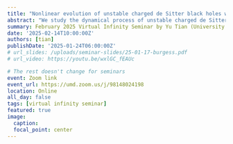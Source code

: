 ```yaml
---
title: "Nonlinear evolution of unstable charged de Sitter black holes with hyperboloidal formalism"
abstract: "We study the dynamical process of unstable charged de Sitter black holes. From the linear perturbation analysis, within certain range of the parameters, a charged scalar field can induce instability of the system. To reveal the real-time dynamics of such an instability, the nonlinear numerical simulation is implemented. The results show that the scalar field grows exponentially in the early stages and drastically extracts the charge from the black hole, analogous to the charged black hole in a closed system. Differently, after saturation, the scalar field can not coexist with the central black hole stably and dissipates beyond the cosmological horizon slowly, leaving behind a bald black hole. The static solutions, linear perturbations and dynamical evolutions are all done within the same, simple hyperboloidal framework."
summary: February 2025 Virtual Infinity Seminar by Yu Tian (University of Chinese Academy of Sciences)
date: '2025-02-14T10:00:00Z'
authors: [tian]
publishDate: '2025-01-24T06:00:00Z'
# url_slides: /uploads/seminar-slides/25-01-17-burgess.pdf
# url_video: https://youtu.be/wxlGC_fEAUc

# The rest doesn't change for seminars
event: Zoom link
event_url: https://umd.zoom.us/j/98148024198
location: Online
all_day: false
tags: [virtual infinity seminar]
featured: true
image:  
  caption:
  focal_point: center
---
```


